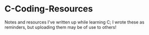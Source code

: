 # C-Coding-Resources
Notes and resources I've written up while learning C; I wrote these as reminders, but uploading them may be of use to others!
